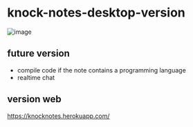 # knock-notes-desktop-version

![image](https://user-images.githubusercontent.com/52190352/142273325-d5450ba6-fd9d-42e0-8ee0-4e2f78558038.png)


## future version
- compile code if the note contains a programming language
- realtime chat

## version web
https://knocknotes.herokuapp.com/
